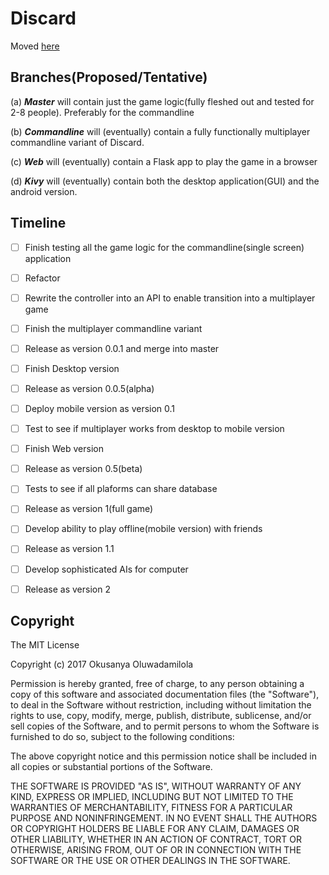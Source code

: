 # Discard

Moved [here](assets/doc/rules.md)


Branches(Proposed/Tentative)
----------------------------
(a) **_Master_** will contain just the game logic(fully fleshed out and tested for 2-8 people). Preferably for the commandline

(b) **_Commandline_** will (eventually) contain a fully functionally multiplayer commandline variant of Discard.

(c) **_Web_** will (eventually) contain a Flask app to play the game in a browser

(d) **_Kivy_** will (eventually) contain both the desktop application(GUI) and the android version. 


Timeline
--------

- [ ] Finish testing all the game logic for the commandline(single screen) application
- [ ] Refactor
- [ ] Rewrite the controller into an API to enable transition into a multiplayer game
- [ ] Finish the multiplayer commandline variant
- [ ] Release as version 0.0.1 and merge into master
- [ ] Finish Desktop version 
- [ ] Release as version 0.0.5(alpha) 
- [ ] Deploy mobile version as version 0.1 
- [ ] Test to see if multiplayer works from desktop to mobile version
- [ ] Finish Web version
- [ ] Release as version 0.5(beta)
- [ ] Tests to see if all plaforms can share database 
- [ ] Release as version 1(full game)
- [ ] Develop ability to play offline(mobile version) with friends
- [ ] Release as version 1.1
- [ ] Develop sophisticated AIs for computer
- [ ] Release as version 2
 

Copyright
---------

The MIT License

Copyright (c) 2017 Okusanya Oluwadamilola

Permission is hereby granted, free of charge, to any person obtaining a copy
of this software and associated documentation files (the "Software"), to deal
in the Software without restriction, including without limitation the rights
to use, copy, modify, merge, publish, distribute, sublicense, and/or sell
copies of the Software, and to permit persons to whom the Software is
furnished to do so, subject to the following conditions:

The above copyright notice and this permission notice shall be included in
all copies or substantial portions of the Software.

THE SOFTWARE IS PROVIDED "AS IS", WITHOUT WARRANTY OF ANY KIND, EXPRESS OR
IMPLIED, INCLUDING BUT NOT LIMITED TO THE WARRANTIES OF MERCHANTABILITY,
FITNESS FOR A PARTICULAR PURPOSE AND NONINFRINGEMENT. IN NO EVENT SHALL THE
AUTHORS OR COPYRIGHT HOLDERS BE LIABLE FOR ANY CLAIM, DAMAGES OR OTHER
LIABILITY, WHETHER IN AN ACTION OF CONTRACT, TORT OR OTHERWISE, ARISING FROM,
OUT OF OR IN CONNECTION WITH THE SOFTWARE OR THE USE OR OTHER DEALINGS IN
THE SOFTWARE.


